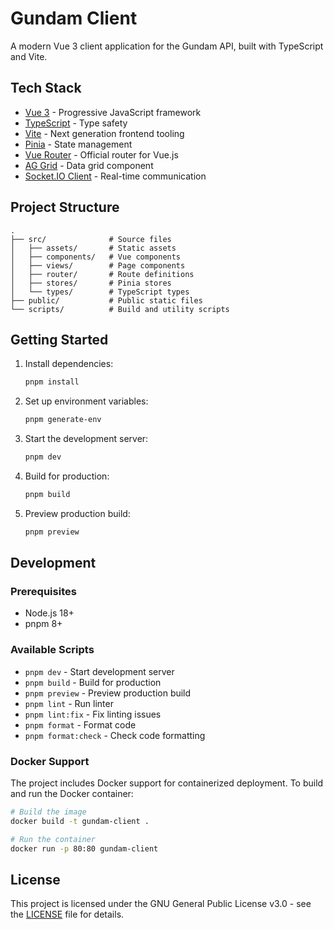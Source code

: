 # Gundam Client

A modern Vue 3 client application for the Gundam API, built with TypeScript and Vite.

## Tech Stack

- [Vue 3](https://vuejs.org/) - Progressive JavaScript framework
- [TypeScript](https://www.typescriptlang.org/) - Type safety
- [Vite](https://vitejs.dev/) - Next generation frontend tooling
- [Pinia](https://pinia.vuejs.org/) - State management
- [Vue Router](https://router.vuejs.org/) - Official router for Vue.js
- [AG Grid](https://www.ag-grid.com/) - Data grid component
- [Socket.IO Client](https://socket.io/) - Real-time communication

## Project Structure

```none
.
├── src/              # Source files
│   ├── assets/       # Static assets
│   ├── components/   # Vue components
│   ├── views/        # Page components
│   ├── router/       # Route definitions
│   ├── stores/       # Pinia stores
│   └── types/        # TypeScript types
├── public/           # Public static files
└── scripts/          # Build and utility scripts
```

## Getting Started

1. Install dependencies:

   ```bash
   pnpm install
   ```

2. Set up environment variables:

   ```bash
   pnpm generate-env
   ```

3. Start the development server:

   ```bash
   pnpm dev
   ```

4. Build for production:

   ```bash
   pnpm build
   ```

5. Preview production build:

   ```bash
   pnpm preview
   ```

## Development

### Prerequisites

- Node.js 18+
- pnpm 8+

### Available Scripts

- `pnpm dev` - Start development server
- `pnpm build` - Build for production
- `pnpm preview` - Preview production build
- `pnpm lint` - Run linter
- `pnpm lint:fix` - Fix linting issues
- `pnpm format` - Format code
- `pnpm format:check` - Check code formatting

### Docker Support

The project includes Docker support for containerized deployment. To build and run the Docker container:

```bash
# Build the image
docker build -t gundam-client .

# Run the container
docker run -p 80:80 gundam-client
```

## License

This project is licensed under the GNU General Public License v3.0 - see the [LICENSE](../../LICENSE) file for details.
